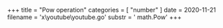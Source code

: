 +++
title = "Pow operation"
categories = [ "number" ]
date = 2020-11-21
filename = 'x\youtube\youtube.go'
substr = ' math.Pow'
+++
